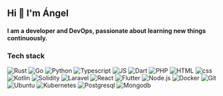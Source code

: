 ## Hi 👋 I'm Ángel
#### I am a developer and DevOps, passionate about learning new things continuously.

### Tech stack
![Rust](https://img.shields.io/badge/-Rust-00599rust?style=for-the-badge&logo=rust&logoColor=white&color=brown)
![Go](https://img.shields.io/badge/-go-00599go?style=for-the-badge&logo=go&logoColor=white&color=blue)
![Python](https://img.shields.io/badge/-python-00599python?style=for-the-badge&logo=python&color=darkblue&logoColor=white)
![Typescript](https://img.shields.io/badge/-ts-00599ts?style=for-the-badge&logo=typescript&color=darkblue&logoColor=white)
![JS](https://img.shields.io/badge/-js-00599js?style=for-the-badge&logo=javascript&logoColor=white&color=yellow)
![Dart](https://img.shields.io/badge/-dart-00599dart?style=for-the-badge&logo=dart&logoColor=white&color=darkblue)
![PHP](https://img.shields.io/badge/-php-00599php?style=for-the-badge&logo=php&logoColor=white&color=darkblue)
![HTML](https://img.shields.io/badge/-html-00599html?style=for-the-badge&logo=html5&logoColor=white&color=red)
![css](https://img.shields.io/badge/-css-00599css?style=for-the-badge&logo=css3&logoColor=white&color=blue)
![Kotlin](https://img.shields.io/badge/-KOTLIn-00599kotlin?style=for-the-badge&logo=kotlin&logoColor=white)
![Solidity](https://img.shields.io/badge/-solidity-00599solidity?style=for-the-badge&logo=ethereum&logoColor=white&color=blue)
![Laravel](https://img.shields.io/badge/-laravel-00599laravel?style=for-the-badge&logo=laravel&logoColor=white&color=red)
![React](https://img.shields.io/badge/-react-00599react?style=for-the-badge&logo=react&logoColor=white&color=blue)
![Flutter](https://img.shields.io/badge/-flutter-00599flutter?style=for-the-badge&logo=flutter&logoColor=white&color=blue)
![Node.js](https://img.shields.io/badge/-node.js-00599nodejs?style=for-the-badge&logo=node.js&logoColor=white&color=darkgreen)
![Docker](https://img.shields.io/badge/-docker-00599docker?style=for-the-badge&logo=docker&color=darkblue&logoColor=white)
![Git](https://img.shields.io/badge/-git-00599git?style=for-the-badge&logo=git&color=red&logoColor=white)
![Ubuntu](https://img.shields.io/badge/-ubuntu-00599ubuntu?style=for-the-badge&logo=ubuntu&logoColor=white&color=red)
![Kubernetes](https://img.shields.io/badge/-kubernetes-00599kubernetes?style=for-the-badge&logo=kubernetes&logoColor=white&color=darkblue)
![Postgresql](https://img.shields.io/badge/-postgresql-00599postgresql?style=for-the-badge&logo=postgresql&logoColor=white&color=darkblue)
![Mongodb](https://img.shields.io/badge/-mongodb-00599mongodb?style=for-the-badge&logo=mongodb&logoColor=white&color=darkgreen)

<!--
**angel-afonso/angel-afonso** is a ✨ _special_ ✨ repository because its `README.md` (this file) appears on your GitHub profile.

Here are some ideas to get you started:

- 🔭 I’m currently working on ...
- 🌱 I’m currently learning ...
- 👯 I’m looking to collaborate on ...
- 🤔 I’m looking for help with ...
- 💬 Ask me about ...
- 📫 How to reach me: ...
- 😄 Pronouns: ...
- ⚡ Fun fact: ...
-->
